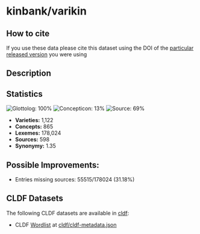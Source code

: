 # kinbank/varikin

## How to cite

If you use these data please cite
this dataset using the DOI of the [particular released version](../../releases/) you were using

## Description


## Statistics


![Glottolog: 100%](https://img.shields.io/badge/Glottolog-100%25-brightgreen.svg "Glottolog: 100%")
![Concepticon: 13%](https://img.shields.io/badge/Concepticon-13%25-red.svg "Concepticon: 13%")
![Source: 69%](https://img.shields.io/badge/Source-69%25-orange.svg "Source: 69%")

- **Varieties:** 1,122
- **Concepts:** 865
- **Lexemes:** 178,024
- **Sources:** 598
- **Synonymy:** 1.35

## Possible Improvements:



- Entries missing sources: 55515/178024 (31.18%)

## CLDF Datasets

The following CLDF datasets are available in [cldf](cldf):

- CLDF [Wordlist](https://github.com/cldf/cldf/tree/master/modules/Wordlist) at [cldf/cldf-metadata.json](cldf/cldf-metadata.json)